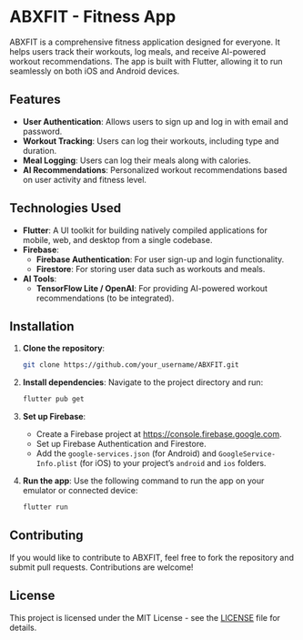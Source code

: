 # ABXFIT - Fitness App

ABXFIT is a comprehensive fitness application designed for everyone. It helps users track their workouts, log meals, and receive AI-powered workout recommendations. The app is built with Flutter, allowing it to run seamlessly on both iOS and Android devices.

## Features

- **User Authentication**: Allows users to sign up and log in with email and password.
- **Workout Tracking**: Users can log their workouts, including type and duration.
- **Meal Logging**: Users can log their meals along with calories.
- **AI Recommendations**: Personalized workout recommendations based on user activity and fitness level.

## Technologies Used

- **Flutter**: A UI toolkit for building natively compiled applications for mobile, web, and desktop from a single codebase.
- **Firebase**:
  - **Firebase Authentication**: For user sign-up and login functionality.
  - **Firestore**: For storing user data such as workouts and meals.
- **AI Tools**:
  - **TensorFlow Lite / OpenAI**: For providing AI-powered workout recommendations (to be integrated).

## Installation

1. **Clone the repository**:
    ```bash
    git clone https://github.com/your_username/ABXFIT.git
    ```
   
2. **Install dependencies**:
    Navigate to the project directory and run:
    ```bash
    flutter pub get
    ```

3. **Set up Firebase**:
    - Create a Firebase project at https://console.firebase.google.com.
    - Set up Firebase Authentication and Firestore.
    - Add the `google-services.json` (for Android) and `GoogleService-Info.plist` (for iOS) to your project’s `android` and `ios` folders.

4. **Run the app**:
    Use the following command to run the app on your emulator or connected device:
    ```bash
    flutter run
    ```

## Contributing

If you would like to contribute to ABXFIT, feel free to fork the repository and submit pull requests. Contributions are welcome!

## License

This project is licensed under the MIT License - see the [LICENSE](LICENSE) file for details.
